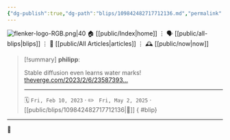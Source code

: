 ```yaml
---
{"dg-publish":true,"dg-path":"blips/109842482717712136.md","permalink":"/blips/109842482717712136/","title":"philipp on mastodon @ 2023-02-10"}
---
```



<div class="transclusion internal-embed is-loaded"><div class="markdown-embed">




![flenker-logo-RGB.png|40](/img/user/attachments/flenker-logo-RGB.png)
🏠 [[public/Index\|home]]  ⋮ 🗣️ [[public/all-blips\|blips]] ⋮  📝 [[public/All Articles\|articles]]  ⋮ 🕰️ [[public/now\|now]]


</div></div>


> [!summary] **philipp**:
>
> Stable diffusion even learns water marks! [theverge.com/2023/2/6/23587393…](https://www.theverge.com/2023/2/6/23587393/ai-art-copyright-lawsuit-getty-images-stable-diffusion)
> - - -
>
> 🗓️ <code>Fri, Feb 10, 2023</code>  · ✏️ <code> Fri, May 2, 2025</code>  · [[public/blips/109842482717712136\|🔗]]
{ #blip}


- - -

 👾
